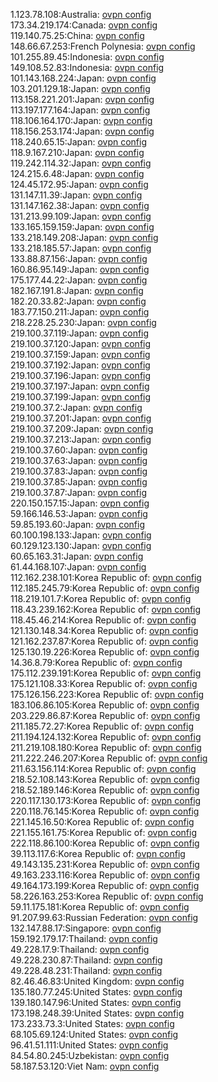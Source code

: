 1.123.78.108:Australia: [ovpn config](vpn/1_123_78_108.ovpn)  
173.34.219.174:Canada: [ovpn config](vpn/173_34_219_174.ovpn)  
119.140.75.25:China: [ovpn config](vpn/119_140_75_25.ovpn)  
148.66.67.253:French Polynesia: [ovpn config](vpn/148_66_67_253.ovpn)  
101.255.89.45:Indonesia: [ovpn config](vpn/101_255_89_45.ovpn)  
149.108.52.83:Indonesia: [ovpn config](vpn/149_108_52_83.ovpn)  
101.143.168.224:Japan: [ovpn config](vpn/101_143_168_224.ovpn)  
103.201.129.18:Japan: [ovpn config](vpn/103_201_129_18.ovpn)  
113.158.221.201:Japan: [ovpn config](vpn/113_158_221_201.ovpn)  
113.197.177.164:Japan: [ovpn config](vpn/113_197_177_164.ovpn)  
118.106.164.170:Japan: [ovpn config](vpn/118_106_164_170.ovpn)  
118.156.253.174:Japan: [ovpn config](vpn/118_156_253_174.ovpn)  
118.240.65.15:Japan: [ovpn config](vpn/118_240_65_15.ovpn)  
118.9.167.210:Japan: [ovpn config](vpn/118_9_167_210.ovpn)  
119.242.114.32:Japan: [ovpn config](vpn/119_242_114_32.ovpn)  
124.215.6.48:Japan: [ovpn config](vpn/124_215_6_48.ovpn)  
124.45.172.95:Japan: [ovpn config](vpn/124_45_172_95.ovpn)  
131.147.11.39:Japan: [ovpn config](vpn/131_147_11_39.ovpn)  
131.147.162.38:Japan: [ovpn config](vpn/131_147_162_38.ovpn)  
131.213.99.109:Japan: [ovpn config](vpn/131_213_99_109.ovpn)  
133.165.159.159:Japan: [ovpn config](vpn/133_165_159_159.ovpn)  
133.218.149.208:Japan: [ovpn config](vpn/133_218_149_208.ovpn)  
133.218.185.57:Japan: [ovpn config](vpn/133_218_185_57.ovpn)  
133.88.87.156:Japan: [ovpn config](vpn/133_88_87_156.ovpn)  
160.86.95.149:Japan: [ovpn config](vpn/160_86_95_149.ovpn)  
175.177.44.22:Japan: [ovpn config](vpn/175_177_44_22.ovpn)  
182.167.191.8:Japan: [ovpn config](vpn/182_167_191_8.ovpn)  
182.20.33.82:Japan: [ovpn config](vpn/182_20_33_82.ovpn)  
183.77.150.211:Japan: [ovpn config](vpn/183_77_150_211.ovpn)  
218.228.25.230:Japan: [ovpn config](vpn/218_228_25_230.ovpn)  
219.100.37.119:Japan: [ovpn config](vpn/219_100_37_119.ovpn)  
219.100.37.120:Japan: [ovpn config](vpn/219_100_37_120.ovpn)  
219.100.37.159:Japan: [ovpn config](vpn/219_100_37_159.ovpn)  
219.100.37.192:Japan: [ovpn config](vpn/219_100_37_192.ovpn)  
219.100.37.196:Japan: [ovpn config](vpn/219_100_37_196.ovpn)  
219.100.37.197:Japan: [ovpn config](vpn/219_100_37_197.ovpn)  
219.100.37.199:Japan: [ovpn config](vpn/219_100_37_199.ovpn)  
219.100.37.2:Japan: [ovpn config](vpn/219_100_37_2.ovpn)  
219.100.37.201:Japan: [ovpn config](vpn/219_100_37_201.ovpn)  
219.100.37.209:Japan: [ovpn config](vpn/219_100_37_209.ovpn)  
219.100.37.213:Japan: [ovpn config](vpn/219_100_37_213.ovpn)  
219.100.37.60:Japan: [ovpn config](vpn/219_100_37_60.ovpn)  
219.100.37.63:Japan: [ovpn config](vpn/219_100_37_63.ovpn)  
219.100.37.83:Japan: [ovpn config](vpn/219_100_37_83.ovpn)  
219.100.37.85:Japan: [ovpn config](vpn/219_100_37_85.ovpn)  
219.100.37.87:Japan: [ovpn config](vpn/219_100_37_87.ovpn)  
220.150.157.15:Japan: [ovpn config](vpn/220_150_157_15.ovpn)  
59.166.146.53:Japan: [ovpn config](vpn/59_166_146_53.ovpn)  
59.85.193.60:Japan: [ovpn config](vpn/59_85_193_60.ovpn)  
60.100.198.133:Japan: [ovpn config](vpn/60_100_198_133.ovpn)  
60.129.123.130:Japan: [ovpn config](vpn/60_129_123_130.ovpn)  
60.65.163.31:Japan: [ovpn config](vpn/60_65_163_31.ovpn)  
61.44.168.107:Japan: [ovpn config](vpn/61_44_168_107.ovpn)  
112.162.238.101:Korea Republic of: [ovpn config](vpn/112_162_238_101.ovpn)  
112.185.245.79:Korea Republic of: [ovpn config](vpn/112_185_245_79.ovpn)  
118.219.101.7:Korea Republic of: [ovpn config](vpn/118_219_101_7.ovpn)  
118.43.239.162:Korea Republic of: [ovpn config](vpn/118_43_239_162.ovpn)  
118.45.46.214:Korea Republic of: [ovpn config](vpn/118_45_46_214.ovpn)  
121.130.148.34:Korea Republic of: [ovpn config](vpn/121_130_148_34.ovpn)  
121.162.237.87:Korea Republic of: [ovpn config](vpn/121_162_237_87.ovpn)  
125.130.19.226:Korea Republic of: [ovpn config](vpn/125_130_19_226.ovpn)  
14.36.8.79:Korea Republic of: [ovpn config](vpn/14_36_8_79.ovpn)  
175.112.239.191:Korea Republic of: [ovpn config](vpn/175_112_239_191.ovpn)  
175.121.108.33:Korea Republic of: [ovpn config](vpn/175_121_108_33.ovpn)  
175.126.156.223:Korea Republic of: [ovpn config](vpn/175_126_156_223.ovpn)  
183.106.86.105:Korea Republic of: [ovpn config](vpn/183_106_86_105.ovpn)  
203.229.86.87:Korea Republic of: [ovpn config](vpn/203_229_86_87.ovpn)  
211.185.72.27:Korea Republic of: [ovpn config](vpn/211_185_72_27.ovpn)  
211.194.124.132:Korea Republic of: [ovpn config](vpn/211_194_124_132.ovpn)  
211.219.108.180:Korea Republic of: [ovpn config](vpn/211_219_108_180.ovpn)  
211.222.246.207:Korea Republic of: [ovpn config](vpn/211_222_246_207.ovpn)  
211.63.156.114:Korea Republic of: [ovpn config](vpn/211_63_156_114.ovpn)  
218.52.108.143:Korea Republic of: [ovpn config](vpn/218_52_108_143.ovpn)  
218.52.189.146:Korea Republic of: [ovpn config](vpn/218_52_189_146.ovpn)  
220.117.130.173:Korea Republic of: [ovpn config](vpn/220_117_130_173.ovpn)  
220.118.76.145:Korea Republic of: [ovpn config](vpn/220_118_76_145.ovpn)  
221.145.16.50:Korea Republic of: [ovpn config](vpn/221_145_16_50.ovpn)  
221.155.161.75:Korea Republic of: [ovpn config](vpn/221_155_161_75.ovpn)  
222.118.86.100:Korea Republic of: [ovpn config](vpn/222_118_86_100.ovpn)  
39.113.117.6:Korea Republic of: [ovpn config](vpn/39_113_117_6.ovpn)  
49.143.135.231:Korea Republic of: [ovpn config](vpn/49_143_135_231.ovpn)  
49.163.233.116:Korea Republic of: [ovpn config](vpn/49_163_233_116.ovpn)  
49.164.173.199:Korea Republic of: [ovpn config](vpn/49_164_173_199.ovpn)  
58.226.163.253:Korea Republic of: [ovpn config](vpn/58_226_163_253.ovpn)  
59.11.175.181:Korea Republic of: [ovpn config](vpn/59_11_175_181.ovpn)  
91.207.99.63:Russian Federation: [ovpn config](vpn/91_207_99_63.ovpn)  
132.147.88.17:Singapore: [ovpn config](vpn/132_147_88_17.ovpn)  
159.192.179.17:Thailand: [ovpn config](vpn/159_192_179_17.ovpn)  
49.228.17.9:Thailand: [ovpn config](vpn/49_228_17_9.ovpn)  
49.228.230.87:Thailand: [ovpn config](vpn/49_228_230_87.ovpn)  
49.228.48.231:Thailand: [ovpn config](vpn/49_228_48_231.ovpn)  
82.46.46.83:United Kingdom: [ovpn config](vpn/82_46_46_83.ovpn)  
135.180.77.245:United States: [ovpn config](vpn/135_180_77_245.ovpn)  
139.180.147.96:United States: [ovpn config](vpn/139_180_147_96.ovpn)  
173.198.248.39:United States: [ovpn config](vpn/173_198_248_39.ovpn)  
173.233.73.3:United States: [ovpn config](vpn/173_233_73_3.ovpn)  
68.105.69.124:United States: [ovpn config](vpn/68_105_69_124.ovpn)  
96.41.51.111:United States: [ovpn config](vpn/96_41_51_111.ovpn)  
84.54.80.245:Uzbekistan: [ovpn config](vpn/84_54_80_245.ovpn)  
58.187.53.120:Viet Nam: [ovpn config](vpn/58_187_53_120.ovpn)  
